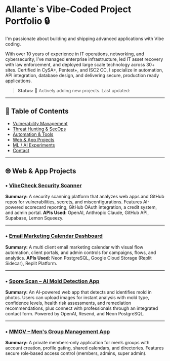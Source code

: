 # Allante`s Vibe‑Coded Project Portfolio 🔒


I'm passionate about building and shipping advanced applications with Vibe coding.

With over 10 years of experience in IT operations, networking, and cybersecurity, I’ve managed enterprise infrastructure, led IT asset recovery with law enforcement, and deployed large scale technology across 30+ sites. Certified in CySA+, Pentest+, and ISC2 CC, I specialize in automation, API integration, database design, and delivering secure, production ready applications.


> **Status:** 🔄 Actively adding new projects. Last updated: <!-- date -->


---


## 🧭 Table of Contents
- [Vulnerability Management](#-vulnerability-management)
- [Threat Hunting & SecOps](#-threat-hunting--secops)
- [Automation & Tools](#-automation--tools)
- [Web & App Projects](#-web--app-projects)
- [ML / AI Experiments](#-ml--ai-experiments)
- [Contact](#-contact)


---


## 🌐 Web & App Projects

### • [VibeCheck Security Scanner](projects/VibeCheck.md)  
**Summary:** A security scanning platform that analyzes web apps and GitHub repos for vulnerabilities, secrets, and misconfigurations. Features AI-powered scorecard reporting, GitHub OAuth integration, a credit system, and admin portal. **APIs Used:** OpenAI, Anthropic Claude, GitHub API, Supabase, Lemon Squeezy.

---

### • [Email Marketing Calendar Dashboard](projects/EmailMarketingCalendar.md)  
**Summary:** A multi client email marketing calendar with visual flow automation, client portals, and admin controls for campaigns, flows, and analytics. **APIs Used:** Neon PostgreSQL, Google Cloud Storage (Replit Sidecar), Replit Platform.

---

### • [Spore Scan – AI Mold Detection App](projects/SporeScan.md)  
**Summary:** An AI-powered web app that detects and identifies mold in photos. Users can upload images for instant analysis with mold type, confidence levels, health risk assessments, and remediation recommendations, plus connect with professionals through an integrated contact form. Powered by OpenAI, Resend, and Neon PostgreSQL.


---

### • [MMOV – Men's Group Management App](projects/MMOV.md)
**Summary:** A private members‑only application for men’s groups with account creation, profile gating, shared calendars, and directories. Features secure role‑based access control (members, admins, super admin).
